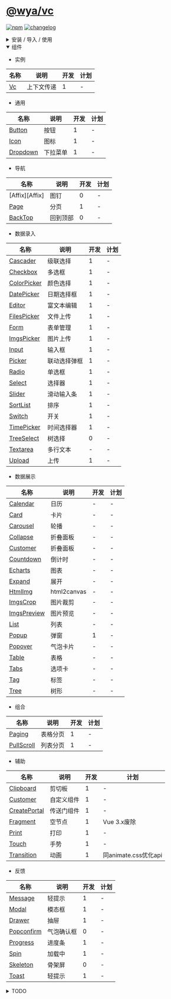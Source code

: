 # [\@wya/vc](https://wya-team.github.io/wya-vc/dist/index.html)

[![npm][npm-image]][npm-url] [![changelog][changelog-image]][changelog-url]

<details>
<summary>安装 / 导入 / 使用</summary>

#### 

- 安装

```vim
npm install @wya/vc --save
```

- 按需加载，需要安装 [`babel-plugin-import`](https://github.com/ant-design/babel-plugin-import/issues) 配置`.babelrc`

```js
{
	[
		[
			"import",
			[
				{
					libraryName: "@wya/vc",
					libraryDirectory: "lib",
					customName: (name) => {
						if (/^m-/.test(name)) {
							return `@wya/vc/lib/${name.replace(/^m-/, '')}/index.m`;
						}
						return `@wya/vc/lib/${name}`;
					}
				}
			]
		]
	];
}
```

- template下可以使用[`vc-loader`](https://github.com/wya-team/vc-loader)

- 注册

```js
import { Vc } from '@wya/vc';

Vue.use(Vc, {
	// config
});
```


```js
// 调用, 如下：
import { Clipboard } from 'wya-vc';
```

</details>


<details open>
<summary>组件</summary>

- 实例

名称 | 说明 | 开发 | 计划
---|---|---|---
[Vc][Vc] | 上下文传递  | 1 | -

- 通用

名称 | 说明 | 开发 | 计划
---|---|---|---
[Button][Button] | 按钮 | 1 | -
[Icon][Icon] | 图标 | 1 | -
[Dropdown][Dropdown] | 下拉菜单 | 1 | -

- 导航

名称 | 说明 | 开发 | 计划
---|---|---|---
[Affix][Affix] | 图钉 | 0 | -
[Page][Page] | 分页 | 1 | -
[BackTop][BackTop] | 回到顶部 | 0 | -

- 数据录入

名称 | 说明 | 开发 | 计划
---|---|---|---
[Cascader][Cascader] | 级联选择 | 1 | -
[Checkbox][Checkbox] | 多选框 | 1 | -
[ColorPicker][ColorPicker] | 颜色选择 | 1 | -
[DatePicker][DatePicker] | 日期选择框 | 1 | -
[Editor][Editor] | 富文本编辑 | 1 | -
[FilesPicker][FilesPicker] | 文件上传 | 1 | -
[Form][Form] | 表单管理 | 1 | -
[ImgsPicker][ImgsPicker] | 图片上传 | 1 | -
[Input][Input] | 输入框 | 1 | -
[Picker][Picker] | 联动选择弹框 | 1 | -
[Radio][Radio] | 单选框 | 1 | -
[Select][Select] | 选择器 | 1 | -
[Slider][Slider] | 滑动输入条 | 1 | -
[SortList][SortList] | 排序 | 1 | -
[Switch][Switch] | 开关 | 1 | -
[TimePicker][TimePicker] | 时间选择器 | 1 | -
[TreeSelect][TreeSelect] | 树选择 | 0 | -
[Textarea][Textarea] | 多行文本 | - | -
[Upload][Upload] | 上传 | 1 | -

- 数据展示

名称 | 说明 | 开发 | 计划
---|---|---|---
[Calendar][Calendar] | 日历 | - | -
[Card][Card] | 卡片 | - | -
[Carousel][Carousel] | 轮播 | - | -
[Collapse][Collapse] | 折叠面板 | - | -
[Customer][Customer] | 折叠面板 | - | -
[Countdown][Countdown] | 倒计时 | - | -
[Echarts][Echarts] | 图表 | - | -
[Expand][Expand] | 展开 | - | -
[HtmlImg][HtmlImg] | html2canvas | - | -
[ImgsCrop][ImgsCrop] | 图片裁剪 | - | -
[ImgsPreview][ImgsPreview] | 图片预览 | - | -
[List][List] | 列表 | - | -
[Popup][Popup] | 弹窗 | 1 | -
[Popover][Popover] | 气泡卡片 | - | -
[Table][Table] | 表格 | - | -
[Tabs][Tabs] | 选项卡 | - | -
[Tag][Tag] | 标签 | - | -
[Tree][Tree] | 树形 | - | -


- 组合

名称 | 说明 | 开发 | 计划
---|---|---|---
[Paging][Paging] | 表格分页 | 1 | -
[PullScroll][PullScroll] | 列表分页 | 1 | -


- 辅助

名称 | 说明 | 开发 | 计划
---|---|---|---
[Clipboard][Clipboard] | 剪切板 | 1 | -
[Customer][Customer] | 自定义组件 | 1 | -
[CreatePortal][CreatePortal] | 传送门组件 | 1 | -
[Fragment][Fragment] | 空节点 | 1 | Vue 3.x废除
[Print][Print] | 打印 | 1 | -
[Touch][Touch] | 手势 | 1 | -
[Transition][Transition] | 动画 | 1 | 同animate.css优化api

- 反馈

名称 | 说明 | 开发 | 计划
---|---|---|---
[Message][Message] | 轻提示 | 1 | -
[Modal][Modal] | 模态框 | 1 | -
[Drawer][Drawer] | 抽屉 | 1 | -
[Popconfirm][Popconfirm] | 气泡确认框 | 0 | -
[Progress][Progress] | 进度条 | 1 | -
[Spin][Spin] | 加载中 | 1 | -
[Skeleton][Skeleton] | 骨架屏 | 0 | -
[Toast][Toast] | 轻提示 | 1 | -


<details>
<summary>TODO</summary>

- 提前编译

</details>

<!--  以下内容无视  -->
[changelog-image]: https://img.shields.io/badge/changelog-md-blue.svg
[changelog-url]: CHANGELOG.md

[npm-image]: https://img.shields.io/npm/v/@wya/vc.svg
[npm-url]: https://www.npmjs.com/package/@wya/vc

[Vc]: https://github.com/wya-team/wya-vc/tree/master/src/vc/
[Button]: https://github.com/wya-team/wya-vc/tree/master/src/button/
[Calendar]: https://github.com/wya-team/wya-vc/tree/master/src/calendar/
[Card]: https://github.com/wya-team/wya-vc/tree/master/src/card/
[Cascader]: https://github.com/wya-team/wya-vc/tree/master/src/cascader/
[Checkbox]: https://github.com/wya-team/wya-vc/tree/master/src/checkbox/
[Customer]: https://github.com/wya-team/wya-vc/tree/master/src/customer/
[Collapse]: https://github.com/wya-team/wya-vc/tree/master/src/collapse/
[ColorPicker]: https://github.com/wya-team/wya-vc/tree/master/src/color-picker/
[Clipboard]: https://github.com/wya-team/wya-vc/tree/master/src/clipboard/
[Customer]: https://github.com/wya-team/wya-vc/tree/master/src/customer/
[CreatePortal]: https://github.com/wya-team/wya-vc/tree/master/src/create-portal/
[DatePicker]: https://github.com/wya-team/wya-vc/tree/master/src/date-picker/
[DebounceClick]: https://github.com/wya-team/wya-vc/tree/master/src/debounce-click/
[Countdown]: https://github.com/wya-team/wya-vc/tree/master/src/countdown/
[Drawer]: https://github.com/wya-team/wya-vc/tree/master/src/drawer/
[Dropdown]: https://github.com/wya-team/wya-vc/tree/master/src/dropdown/
[Echarts]: https://github.com/wya-team/wya-vc/tree/master/src/echarts/
[Editor]: https://github.com/wya-team/wya-vc/tree/master/src/editor/
[Expand]: https://github.com/wya-team/wya-vc/tree/master/src/expand/
[FilesPicker]: https://github.com/wya-team/wya-vc/tree/master/src/files-picker/
[Form]: https://github.com/wya-team/wya-vc/tree/master/src/form/
[Fragment]: https://github.com/wya-team/wya-vc/tree/master/src/fragment/
[Icon]: https://github.com/wya-team/wya-vc/tree/master/src/icon/
[ImgsCrop]: https://github.com/wya-team/wya-vc/tree/master/src/imgs-crop/
[ImgsPicker]: https://github.com/wya-team/wya-vc/tree/master/src/imgs-picker/
[ImgsPreview]: https://github.com/wya-team/wya-vc/tree/master/src/imgs-preview/
[Input]: https://github.com/wya-team/wya-vc/tree/master/src/input/
[DatePicker]: https://github.com/wya-team/wya-vc/tree/master/src/date-picker/
[Form]: https://github.com/wya-team/wya-vc/tree/master/src/form/
[Picker]: https://github.com/wya-team/wya-vc/tree/master/src/picker/
[Popup]: https://github.com/wya-team/wya-vc/tree/master/src/popup/
[Toast]: https://github.com/wya-team/wya-vc/tree/master/src/toast/
[Touch]: https://github.com/wya-team/wya-vc/tree/master/src/touch/
[Message]: https://github.com/wya-team/wya-vc/tree/master/src/message/
[Modal]: https://github.com/wya-team/wya-vc/tree/master/src/modal/
[Page]: https://github.com/wya-team/wya-vc/tree/master/src/page/
[Paging]: https://github.com/wya-team/wya-vc/tree/master/src/paging/
[Popover]: https://github.com/wya-team/wya-vc/tree/master/src/popover/
[Print]: https://github.com/wya-team/wya-vc/tree/master/src/print/
[Progress]: https://github.com/wya-team/wya-vc/tree/master/src/progress/
[PullScroll]: https://github.com/wya-team/wya-vc/tree/master/src/pull-scroll/
[Radio]: https://github.com/wya-team/wya-vc/tree/master/src/radio/
[Select]: https://github.com/wya-team/wya-vc/tree/master/src/select/
[Slider]: https://github.com/wya-team/wya-vc/tree/master/src/slider/
[SortList]: https://github.com/wya-team/wya-vc/tree/master/src/sort-list/
[Spin]: https://github.com/wya-team/wya-vc/tree/master/src/spin/
[Switch]: https://github.com/wya-team/wya-vc/tree/master/src/switch/
[Table]: https://github.com/wya-team/wya-vc/tree/master/src/table/
[Tabs]: https://github.com/wya-team/wya-vc/tree/master/src/tabs/
[Tag]: https://github.com/wya-team/wya-vc/tree/master/src/tag/
[TimePicker]: https://github.com/wya-team/wya-vc/tree/master/src/time-picker/
[Tree]: https://github.com/wya-team/wya-vc/tree/master/src/tree/
[Upload]: https://github.com/wya-team/wya-vc/tree/master/src/upload/
[TreeSelect]: https://github.com/wya-team/wya-vc/tree/master/src/tree/
[Popconfirm]: https://github.com/wya-team/wya-vc/tree/master/src/popconfirm/
[Textarea]: https://github.com/wya-team/wya-vc/tree/master/src/textarea/
[Transition]: https://github.com/wya-team/wya-vc/tree/master/src/transition/
[Option]: https://github.com/wya-team/wya-vc/tree/master/src/option/
[Carousel]: https://github.com/wya-team/wya-vc/tree/master/src/carousel/
[HtmlImg]: https://github.com/wya-team/wya-vc/tree/master/src/html-img/
[List]: https://github.com/wya-team/wya-vc/tree/master/src/list/

[Skeleton]: https://github.com/wya-team/wya-vc/tree/master/src/
[BackTop]: https://github.com/wya-team/wya-vc/tree/master/src/



